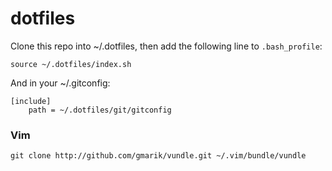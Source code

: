 # dotfiles

Clone this repo into ~/.dotfiles, then add the following line to `.bash_profile`:

    source ~/.dotfiles/index.sh

And in your ~/.gitconfig:

	[include]
		path = ~/.dotfiles/git/gitconfig

### Vim
	git clone http://github.com/gmarik/vundle.git ~/.vim/bundle/vundle
